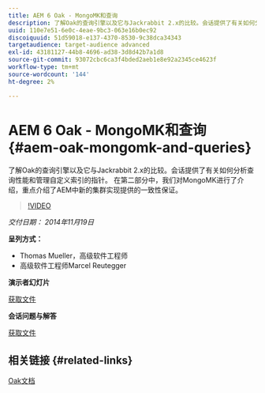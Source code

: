 ```yaml
---
title: AEM 6 Oak - MongoMK和查询
description: 了解Oak的查询引擎以及它与Jackrabbit 2.x的比较。会话提供了有关如何分析查询性能和管理自定义索引的指针。 在第二部分中，我们对MongoMK进行了介绍，重点介绍了AEM中新的集群实现提供的一致性保证。
uuid: 110e7e51-6e0c-4eae-9bc3-063e16b0ec92
discoiquuid: 51d59018-e137-4370-8530-9c38dca34343
targetaudience: target-audience advanced
exl-id: 43181127-44b8-4696-ad38-3d8d42b7a1d8
source-git-commit: 93072cbc6ca3f4bded2aeb1e8e92a2345ce4623f
workflow-type: tm+mt
source-wordcount: '144'
ht-degree: 2%

---
```


# AEM 6 Oak - MongoMK和查询{#aem-oak-mongomk-and-queries}

了解Oak的查询引擎以及它与Jackrabbit 2.x的比较。会话提供了有关如何分析查询性能和管理自定义索引的指针。 在第二部分中，我们对MongoMK进行了介绍，重点介绍了AEM中新的集群实现提供的一致性保证。

>[!VIDEO](https://video.tv.adobe.com/v/19402/?quality=9)

*交付日期： 2014年11月19日*

**呈列方式：**

* Thomas Mueller，高级软件工程师
* 高级软件工程师Marcel Reutegger

**演示者幻灯片**

[获取文件](assets/aem-6-oak-mongomk-and-queries.pdf)

**会话问题与解答**

[获取文件](assets/q-a-11-19-14-gem-session-oak.pdf)

## 相关链接 {#related-links}

[Oak文档](http://jackrabbit.apache.org/oak/docs/)

<!--
[Get back to the Overview](https://helpx.adobe.com/experience-manager/kt/eseminars/gems/aem-index.html)
-->
